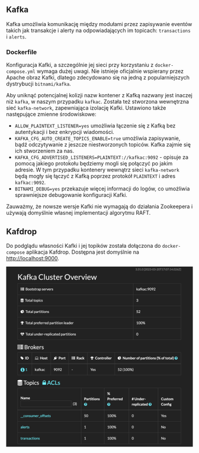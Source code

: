 ## Kafka

Kafka umożliwia komunikację między modułami przez zapisywanie eventów takich jak transakcje i alerty na odpowiadających im topicach: `transactions` i `alerts`.

### Dockerfile 
Konfiguracja Kafki, a szczególnie jej sieci przy korzystaniu z `docker-compose.yml` wymaga dużej uwagi.
Nie istnieje oficjalnie wspierany przez Apache obraz Kafki, dlatego zdecydowano się na jedną z popularniejszych dystrybucji `bitnami/kafka`.

Aby uniknąć potencjalnej kolizji nazw kontener z Kafką nazwany jest inaczej niż `kafka`, w naszym przypadku `kafkac`.
Została też stworzona wewnętrzna sieć `kafka-network`, zapewniająca izolację Kafki.
Ustawiono także następujące zmienne środowiskowe:
- `ALLOW_PLAINTEXT_LISTENER=yes` umożliwia łączenie się z Kafką bez autentykacji i bez enkrypcji wiadomości.
- `KAFKA_CFG_AUTO_CREATE_TOPICS_ENABLE=true` umożliwia zapisywanie, bądź odczytywanie z jeszcze niestworzonych topiców. Kafka zajmie się ich stworzeniem za nas.
- `KAFKA_CFG_ADVERTISED_LISTENERS=PLAINTEXT://kafkac:9092` - opisuje za pomocą jakiego protokołu będziemy mogli się połączyć po jakim adresie. W tym przypadku kontenery wewnątrz sieci `kafka-network` będą mogły się łączyć z Kafką poprzez protokół `PLAINTEXT` i adres `kafkac:9092`.
- `BITNAMI_DEBUG=yes` przekazuje więcej informacji do logów, co umożliwia sprawniejsze debugowanie konfiguracji Kafki.

Zauważmy, że nowsze wersje Kafki nie wymagają do działania Zookeepera i używają domyślnie własnej implementacji algorytmu RAFT.

## Kafdrop

Do podglądu własności Kafki i jej topików została dołączona do `docker-compose` aplikacja Kafdrop. Dostępna jest domyślnie na [http://localhost:9000]().

![kafdrop screenshot](docs/kafdrop_ss.png)
